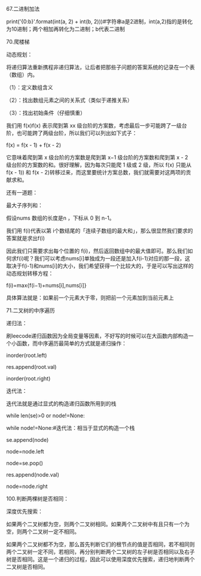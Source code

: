 67.二进制加法

 print('{0:b}'.format(int(a, 2) + int(b, 2)))#字符串a是2进制，int(a,2)指的是转化为10进制；两个相加再转化为二进制；b代表二进制

 

 

70.爬楼梯

 

动态规划：

将递归算法重新携程非递归算法，让后者把那些子问题的答案系统的记录在一个表（数组）内。

（1）：定义数组含义

（2）：找出数组元素之间的关系式（类似于递推关系）

（3）：找出初始条件（仔细慎重）

 

我们用 f(x)f(x) 表示爬到第 xx 级台阶的方案数，考虑最后一步可能跨了一级台阶，也可能跨了两级台阶，所以我们可以列出如下式子：

f(x) = f(x - 1) + f(x - 2)

它意味着爬到第 x 级台阶的方案数是爬到第 x−1 级台阶的方案数和爬到第 x - 2 级台阶的方案数的和。很好理解，因为每次只能爬 1 级或 2 级，所以 f(x) 只能从 f(x - 1)) 和 f(x - 2)转移过来，而这里要统计方案总数，我们就需要对这两项的贡献求和。

 

 

还有一道题：

最大子序列和：

假设nums 数组的长度是n ，下标从 0 到 n-1。

我们用 f(i)代表以第 i个数结尾的「连续子数组的最大和」，那么很显然我们要求的答案就是求出f(i)

 

因此我们只需要求出每个位置的 f(i)，然后返回数组中的最大值即可。那么我们如何求f(i)呢？我们可以考虑nums[i]单独成为一段还是加入f(i-1)对应的那一段，这取决于f(i-1)和nums[i]的大小，我们希望获得一个比较大的，于是可以写出这样的动态规划转移方程：

 

f(i)=max{f(i−1)+nums[i],nums[i]}

具体算法就是：如果前一个元素大于零，则把前一个元素加到当前元素上

 

 

71.二叉树的中序遍历

递归法：

刷leecode递归函数因为全局变量等因素，不好写的时候可以在大函数内部构造一个小函数，而中序遍历最简单的方式就是递归操作：

inorder(root.left)

res.append(root.val)

inorder(root.right)

迭代法：

迭代法就是通过显式的构造递归函数所用到的栈

while len(se)>0 or node!=None:

while node!=None:#迭代法：相当于显式的构造一个栈

se.append(node)

node=node.left

node=se.pop()

res.append(node.val)

node=node.right

 

100.判断两棵树是否相同：

深度优先搜索：

如果两个二叉树都为空，则两个二叉树相同。如果两个二叉树中有且只有一个为空，则两个二叉树一定不相同。

 

如果两个二叉树都不为空，那么首先判断它们的根节点的值是否相同，若不相同则两个二叉树一定不同，若相同，再分别判断两个二叉树的左子树是否相同以及右子树是否相同。这是一个递归的过程，因此可以使用深度优先搜索，递归地判断两个二叉树是否相同。